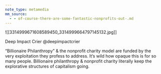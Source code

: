 ```yaml
---
note_type: metamedia
mm_source:
  - - of-course-there-are-some-fantastic-nonprofits-out-.md
---
```


![[3314999671608589450_3314999664797145132.jpg]]

Deep Impact Crier
@deepimpactcrier

“Billionaire Philanthropy” & the
nonprofit charity model are funded
by the very exploitation they profess
to address. It’s wild how opaque this
is for so many people. Billionaire
philanthropy & nonprofit charity
literally keep the explorative
structures of capitalism going.


